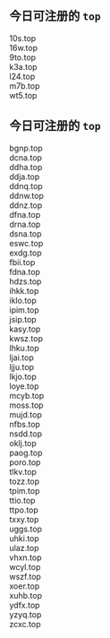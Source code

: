 
## 今日可注册的 `top`
>
10s.top   
16w.top   
9to.top   
k3a.top   
l24.top   
m7b.top   
wt5.top   


## 今日可注册的 `top`
>
bgnp.top   
dcna.top   
ddha.top   
ddja.top   
ddnq.top   
ddnw.top   
ddnz.top   
dfna.top   
drna.top   
dsna.top   
eswc.top   
exdg.top   
fbii.top   
fdna.top   
hdzs.top   
ihkk.top   
iklo.top   
ipim.top   
jsip.top   
kasy.top   
kwsz.top   
lhku.top   
ljai.top   
ljju.top   
lkjo.top   
loye.top   
mcyb.top   
moss.top   
mujd.top   
nfbs.top   
nsdd.top   
oklj.top   
paog.top   
poro.top   
tlkv.top   
tozz.top   
tpim.top   
ttio.top   
ttpo.top   
txxy.top   
uggs.top   
uhki.top   
ulaz.top   
vhxn.top   
wcyl.top   
wszf.top   
xoer.top   
xuhb.top   
ydfx.top   
yzyq.top   
zcxc.top   

